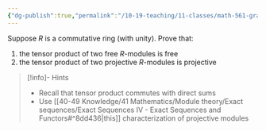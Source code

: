 ```yaml
---
{"dg-publish":true,"permalink":"/10-19-teaching/11-classes/math-561-graduate-algebra/exercises/tensor-product-of-projective-modules-is-projective/","updated":"2024-10-30T14:27:56-07:00"}
---
```


Suppose $R$ is a commutative ring (with unity). Prove that:
1. the tensor product of two free $R$-modules is free
2. the tensor product of two projective $R$-modules is projective

> [!info]- Hints
> - Recall that tensor product commutes with direct sums
> - Use [[40-49 Knowledge/41 Mathematics/Module theory/Exact sequences/Exact Sequences IV - Exact Sequences and Functors#^8dd436\|this]] characterization of projective modules
